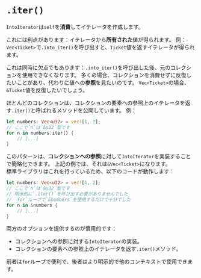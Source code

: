 # `.iter()`

`IntoIterator`は`self`を**消費**してイテレータを作成します。

これには利点があります：イテレータから**所有された**値が得られます。
例：`Vec<Ticket>`で`.into_iter()`を呼び出すと、`Ticket`値を返すイテレータが得られます。

これは同時に欠点でもあります：`.into_iter()`を呼び出した後、元のコレクションを使用できなくなります。
多くの場合、コレクションを消費せずに反復したいことがあり、代わりに値への**参照**を見たいのです。
`Vec<Ticket>`の場合、`&Ticket`値を反復したいでしょう。

ほとんどのコレクションは、コレクションの要素への参照上のイテレータを返す`.iter()`と呼ばれるメソッドを公開しています。
例：

```rust
let numbers: Vec<u32> = vec![1, 2];
// ここで`n`は`&u32`型です
for n in numbers.iter() {
    // [...]
}
```

このパターンは、**コレクションへの参照**に対して`IntoIterator`を実装することで簡略化できます。
上記の例では、それは`&Vec<Ticket>`になります。\
標準ライブラリはこれを行っているため、以下のコードが動作します：

```rust
let numbers: Vec<u32> = vec![1, 2];
// ここで`n`は`&u32`型です
// 明示的に`.iter()`を呼び出す必要がありませんでした
// `for`ループで`&numbers`を使用するだけで十分でした
for n in &numbers {
    // [...]
}
```

両方のオプションを提供するのが慣用的です：

- コレクションへの参照に対する`IntoIterator`の実装。
- コレクションの要素への参照上のイテレータを返す`.iter()`メソッド。

前者は`for`ループで便利で、後者はより明示的で他のコンテキストで使用できます。